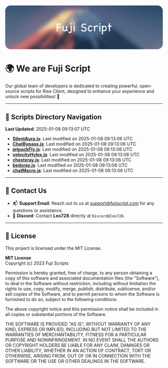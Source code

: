 ![Banner](.github/b.webp)

# 🌍 **We are Fuji Script**

Our global team of developers is dedicated to creating powerful, open-source scripts for Rise Client, designed to enhance your experience and unlock new possibilities! 🌟

---
<!-- SCRIPTS_NAVIGATION_START -->
## 📂 **Scripts Directory Navigation**

**Last Updated**: 2025-01-08 09:13:07 UTC

- **[SilentAura.js](scripts/SilentAura.js)**: Last modified on 2025-01-08 09:13:06 UTC
- **[ChatBypass.js](scripts/ChatBypass.js)**: Last modified on 2025-01-08 09:13:06 UTC
- **[jetpackFly.js](scripts/jetpackFly.js)**: Last modified on 2025-01-08 09:13:06 UTC
- **[velocityHylex.js](scripts/velocityHylex.js)**: Last modified on 2025-01-08 09:13:06 UTC
- **[chestxray.js](scripts/chestxray.js)**: Last modified on 2025-01-08 09:13:06 UTC
- **[bedxray.js](scripts/bedxray.js)**: Last modified on 2025-01-08 09:13:06 UTC
- **[chatMacro.js](scripts/chatMacro.js)**: Last modified on 2025-01-08 09:13:06 UTC

<!-- SCRIPTS_NAVIGATION_END -->

---

## 💬 **Contact Us**  
- 📬 **Support Email**: Reach out to us at [support@fujiscript.com](mailto:support@fujiscript.com) for any questions or assistance.  
- 💬 **Discord**: Contact **Leo728** directly at `Discord@leo728`.

---

## 📜 **License**

This project is licensed under the MIT License.  

**MIT License**  
Copyright (c) 2023 Fuji Scripts  

Permission is hereby granted, free of charge, to any person obtaining a copy of this software and associated documentation files (the "Software"), to deal in the Software without restriction, including without limitation the rights to use, copy, modify, merge, publish, distribute, sublicense, and/or sell copies of the Software, and to permit persons to whom the Software is furnished to do so, subject to the following conditions:  

The above copyright notice and this permission notice shall be included in all copies or substantial portions of the Software.  

THE SOFTWARE IS PROVIDED "AS IS", WITHOUT WARRANTY OF ANY KIND, EXPRESS OR IMPLIED, INCLUDING BUT NOT LIMITED TO THE WARRANTIES OF MERCHANTABILITY, FITNESS FOR A PARTICULAR PURPOSE AND NONINFRINGEMENT. IN NO EVENT SHALL THE AUTHORS OR COPYRIGHT HOLDERS BE LIABLE FOR ANY CLAIM, DAMAGES OR OTHER LIABILITY, WHETHER IN AN ACTION OF CONTRACT, TORT OR OTHERWISE, ARISING FROM, OUT OF OR IN CONNECTION WITH THE SOFTWARE OR THE USE OR OTHER DEALINGS IN THE SOFTWARE.  
